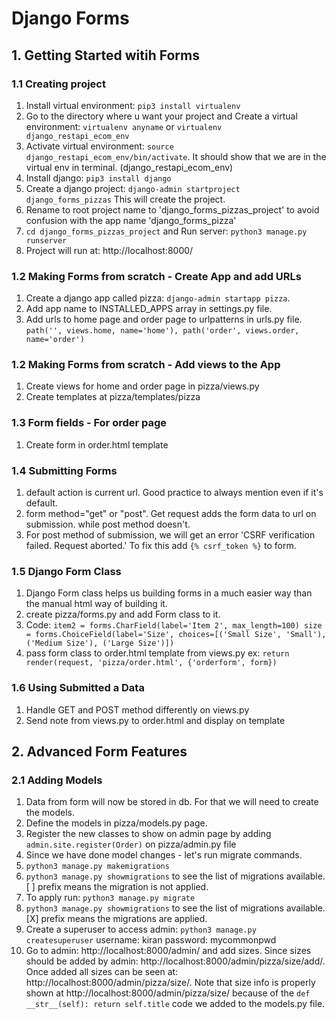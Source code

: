 # Django Forms

## 1. Getting Started witih Forms
### 1.1 Creating project
1. Install virtual environment: `pip3 install virtualenv`
2. Go to the directory where u want your project and Create a virtual environment: `virtualenv anyname` or `virtualenv django_restapi_ecom_env`
3. Activate virtual environment: `source django_restapi_ecom_env/bin/activate`. It should show that we are in the virtual env in terminal. (django_restapi_ecom_env)
4. Install django: `pip3 install django`
5. Create a django project: `django-admin startproject django_forms_pizzas` This will create the project.
6. Rename to root project name to 'django_forms_pizzas_project' to avoid confusion with the app name 'django_forms_pizza'
7. `cd django_forms_pizzas_project` and Run server: `python3 manage.py runserver`
8. Project will run at: http://localhost:8000/

### 1.2 Making Forms from scratch - Create App and add URLs
1. Create a django app called pizza: `django-admin startapp pizza`.
2. Add app name to INSTALLED_APPS array in settings.py file.
3. Add urls to home page and order page to urlpatterns in urls.py file. `path('', views.home, name='home'), path('order', views.order, name='order')`

### 1.2 Making Forms from scratch - Add views to the App
1. Create views for home and order page in pizza/views.py
2. Create templates at pizza/templates/pizza

### 1.3 Form fields - For order page
1. Create form in order.html template

### 1.4 Submitting Forms
1. default action is current url. Good practice to always mention even if it's default.
2. form method="get" or "post". Get request adds the form data to url on submission. while post method doesn't.
3. For post method of submission, we will get an error 'CSRF verification failed. Request aborted.' To fix this add `{% csrf_token %}` to form.

### 1.5 Django Form Class
1. Django Form class helps us building forms in a much easier way than the manual html way of building it.
2. create pizza/forms.py and add Form class to it.
3. Code: `item2 = forms.CharField(label='Item 2', max_length=100) size = forms.ChoiceField(label='Size', choices=[('Small Size', 'Small'), ('Medium Size'), ('Large Size')])`
4. pass form class to order.html template from views.py ex: `return render(request, 'pizza/order.html', {'orderform', form})`

### 1.6 Using Submitted a Data
1. Handle GET and POST method differently on views.py
2. Send note from views.py to order.html and display on template

## 2. Advanced Form Features
### 2.1 Adding Models
1. Data from form will now be stored in db. For that we will need to create the models.
2. Define the models in pizza/models.py page.
3. Register the new classes to show on admin page by adding `admin.site.register(Order)` on pizza/admin.py file
4. Since we have done model changes - let's run migrate commands.
5. `python3 manage.py makemigrations`
6. `python3 manage.py showmigrations` to see the list of migrations available. [ ] prefix means the migration is not applied.
7. To apply run: `python3 manage.py migrate`
8. `python3 manage.py showmigrations` to see the list of migrations available. [X] prefix means the migrations are applied.
9. Create a superuser to access admin: `python3 manage.py createsuperuser` username: kiran password: mycommonpwd
10. Go to admin: http://localhost:8000/admin/ and add sizes. Since sizes should be added by admin: http://localhost:8000/admin/pizza/size/add/. Once added all sizes can be seen at: http://localhost:8000/admin/pizza/size/. Note that size info is properly shown at http://localhost:8000/admin/pizza/size/ because of the `def __str__(self): return self.title` code we added to the models.py file.